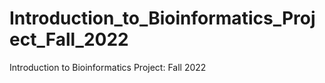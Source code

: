 # Introduction_to_Bioinformatics_Project_Fall_2022
Introduction to Bioinformatics Project: Fall 2022
